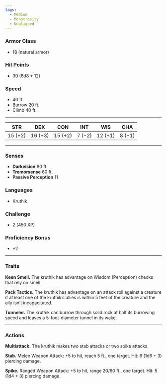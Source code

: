 ```yaml
---
tags:
  - Medium
  - Monstrosity
  - Unaligned
---
```


### Armor Class
- 18 (natural armor)

### Hit Points
- 39 (6d8 + 12)

### Speed
- 40 ft.
- Burrow 20 ft.
- Climb 40 ft.

---

| STR | DEX | CON | INT | WIS | CHA |
|:---:|:---:|:---:|:---:|:---:|:---:|
| 15 (+2) | 16 (+3) | 15 (+2) | 7 (-2) | 12 (+1) | 8 (-1) |

---

### Senses
- **Darkvision** 60 ft.
- **Tremorsense** 60 ft.
- **Passive Perception** 11

### Languages
- Kruthik

### Challenge
- 2 (450 XP)

### Proficiency Bonus
- +2

---

### **Traits**

**Keen Smell.** The kruthik has advantage on Wisdom (Perception) checks that rely on smell.

**Pack Tactics.** The kruthik has advantage on an attack roll against a creature if at least one of the kruthik’s allies is within 5 feet of the creature and the ally isn’t incapacitated.

**Tunneler.** The kruthik can burrow through solid rock at half its burrowing speed and leaves a 5-foot-diameter tunnel in its wake.

---

### **Actions**

**Multiattack.** The kruthik makes two stab attacks or two spike attacks.

**Stab.** Melee Weapon Attack: +5 to hit, reach 5 ft., one target. Hit: 6 (1d6 + 3) piercing damage.

**Spike.** Ranged Weapon Attack: +5 to hit, range 20/60 ft., one target. Hit: 5 (1d4 + 3) piercing damage.
